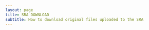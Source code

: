 ```yaml
---
layout: page
title: SRA DOWNLOAD
subtitle: How to download original files uploaded to the SRA
---
```

